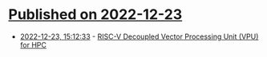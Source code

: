 # [Published on 2022-12-23](index.md)

* [2022-12-23, 15:12:33](https://news.ycombinator.com/item?id=34106651) - [RISC-V Decoupled Vector Processing Unit (VPU) for HPC](https://semiengineering.com/24217870-2/)
